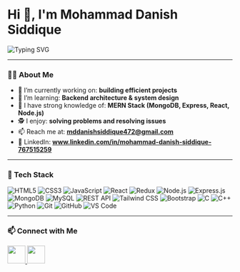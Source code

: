 <h1 align="left">Hi 👋, I'm Mohammad Danish Siddique</h1>

<p align="left">
  <img src="https://readme-typing-svg.herokuapp.com?font=Fira+Code&weight=500&size=24&pause=1000&color=00C4FF&center=true&vCenter=true&width=450&lines=Full+Stack+Web+Developer;Clean+Code+Advocate;Building+Scalable+Web+Apps;Problem+Solver+by+Passion;Always%20Leveling%20Up%20;Code%20Debug%20Repeat" alt="Typing SVG" />
</p>

---

### 👨‍💻 About Me

- 🔭 I’m currently working on: **building efficient projects**
- 🌱 I’m learning: **Backend architecture & system design**
- 🧠 I have strong knowledge of: **MERN Stack (MongoDB, Express, React, Node.js)**
- 🕵️ I enjoy: **solving problems and resolving issues**
- 📫 Reach me at: **mddanishsiddique472@gmail.com**
- 💼 LinkedIn: **www.linkedin.com/in/mohammad-danish-siddique-767515259**

---

### 🚀 Tech Stack
 
![HTML5](https://img.shields.io/badge/HTML5-E34F26?style=flat&logo=html5&logoColor=white)
![CSS3](https://img.shields.io/badge/CSS3-1572B6?style=flat&logo=css3&logoColor=white)
![JavaScript](https://img.shields.io/badge/JavaScript-F7DF1E?style=flat&logo=javascript&logoColor=black)
![React](https://img.shields.io/badge/React-20232A?style=flat&logo=react&logoColor=61DAFB)
![Redux](https://img.shields.io/badge/Redux-764ABC?style=flat&logo=redux&logoColor=white)
![Node.js](https://img.shields.io/badge/Node.js-339933?style=flat&logo=node.js&logoColor=white)
![Express.js](https://img.shields.io/badge/Express.js-000000?style=flat&logo=express&logoColor=white)
![MongoDB](https://img.shields.io/badge/MongoDB-47A248?style=flat&logo=mongodb&logoColor=white)
![MySQL](https://img.shields.io/badge/MySQL-4479A1?style=flat&logo=mysql&logoColor=white)
![REST API](https://img.shields.io/badge/REST%20API-FF6F00?style=flat&logo=api&logoColor=white)
![Tailwind CSS](https://img.shields.io/badge/Tailwind_CSS-38B2AC?style=flat&logo=tailwind-css&logoColor=white)
![Bootstrap](https://img.shields.io/badge/Bootstrap-563D7C?style=flat&logo=bootstrap&logoColor=white)
![C](https://img.shields.io/badge/C-00599C?style=flat&logo=c&logoColor=white)
![C++](https://img.shields.io/badge/C++-00599C?style=flat&logo=c%2B%2B&logoColor=white)
![Python](https://img.shields.io/badge/Python-3776AB?style=flat&logo=python&logoColor=white)
![Git](https://img.shields.io/badge/Git-F05032?style=flat&logo=git&logoColor=white)
![GitHub](https://img.shields.io/badge/GitHub-181717?style=flat&logo=github&logoColor=white)
![VS Code](https://img.shields.io/badge/VSCode-007ACC?style=flat&logo=visual-studio-code&logoColor=white)

---

### 📫 Connect with Me

<p align="left">
  <a href="mailto:mddanishsiddique472@gmail.com" target="_blank">
    <img src="https://img.icons8.com/color/48/000000/gmail--v1.png" width="40px" />
  </a>
  <a href="https://www.linkedin.com/in/mohammad-danish-siddique-767515259" target="_blank">
    <img src="https://skillicons.dev/icons?i=linkedin" width="40px" />
  </a>
</p>
